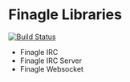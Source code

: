 # Finagle Libraries

[![Build Status](https://travis-ci.org/sprsquish/finagle-libs.png)](https://travis-ci.org/sprsquish/finagle-libs)

* Finagle IRC
* Finagle IRC Server
* Finagle Websocket
